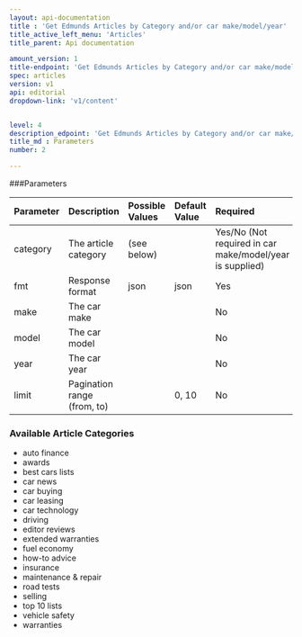 ```yaml
---
layout: api-documentation
title : 'Get Edmunds Articles by Category and/or car make/model/year'
title_active_left_menu: 'Articles'
title_parent: Api documentation

amount_version: 1
title-endpoint: 'Get Edmunds Articles by Category and/or car make/model/year'
spec: articles
version: v1
api: editorial
dropdown-link: 'v1/content'


level: 4
description_edpoint: 'Get Edmunds Articles by Category and/or car make/model/year'
title_md : Parameters
number: 2

---
```



###Parameters

| Parameter  	| Description                           | Possible Values   	| Default Value | Required                                                  |
|:--------------|:--------------------------------------|:----------------------|:------------- |:----------------------------------------------------------|
| category	 	| The article category          		| (see below)			| 		        | Yes/No (Not required in car make/model/year is supplied)  |
| fmt        	| Response format                       | json              	| json          | Yes                                                       |
| make  	 	| The car make                  		| 						| 		        | No                                                        |
| model		 	| The car model                     	| 						| 		        | No                                                        |
| year  	 	| The car year                      	| 						| 		        | No                                                        |
| limit 	 	| Pagination range (from, to)			| 						| 0, 10	        | No                                                        |

### Available Article Categories

* auto finance
* awards
* best cars lists
* car news
* car buying
* car leasing
* car technology
* driving
* editor reviews
* extended warranties
* fuel economy
* how-to advice
* insurance
* maintenance & repair
* road tests
* selling
* top 10 lists
* vehicle safety
* warranties


